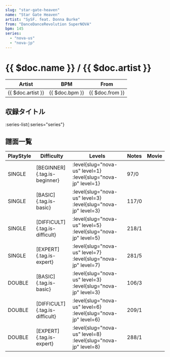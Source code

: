 ```yaml
---
slug: "star-gate-heaven"
name: "Star Gate Heaven"
artist: "SySF. feat. Donna Burke"
from: "DanceDanceRevolution SuperNOVA"
bpm: 145
series:
  - "nova-us"
  - "nova-jp"
---
```


# {{ $doc.name }} / {{ $doc.artist }}

|Artist|BPM|From|
|------|---|----|
|{{ $doc.artist }}|{{ $doc.bpm }}|{{ $doc.from }}|

## 収録タイトル

:series-list{:series="series"}

## 譜面一覧

|PlayStyle|Difficulty|Levels|Notes|Movie|
|---------|----------|------|-----|-----|
|SINGLE|[BEGINNER]{.tag.is-beginner}|:level{slug="nova-us" level=1} :level{slug="nova-jp" level=1}|97/0||
|SINGLE|[BASIC]{.tag.is-basic}|:level{slug="nova-us" level=3} :level{slug="nova-jp" level=3}|117/0||
|SINGLE|[DIFFICULT]{.tag.is-difficult}|:level{slug="nova-us" level=5} :level{slug="nova-jp" level=5}|218/1||
|SINGLE|[EXPERT]{.tag.is-expert}|:level{slug="nova-us" level=7} :level{slug="nova-jp" level=7}|281/5||
|DOUBLE|[BASIC]{.tag.is-basic}|:level{slug="nova-us" level=3} :level{slug="nova-jp" level=3}|106/3||
|DOUBLE|[DIFFICULT]{.tag.is-difficult}|:level{slug="nova-us" level=6} :level{slug="nova-jp" level=6}|209/1||
|DOUBLE|[EXPERT]{.tag.is-expert}|:level{slug="nova-us" level=8} :level{slug="nova-jp" level=8}|288/1||
